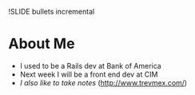 !SLIDE bullets incremental
# About Me #
* I used to be a Rails dev at Bank of America 
* Next week I will be a front end dev at CIM
* _I also like to take notes_ (http://www.trevmex.com/)
